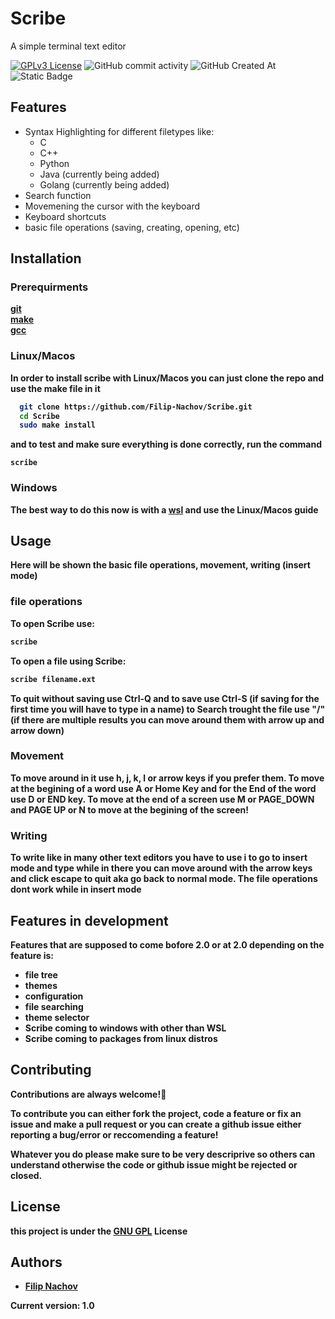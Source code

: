 
# Scribe

A simple terminal text editor

[![GPLv3 License](https://img.shields.io/badge/License-GPL%20v3-yellow.svg)](https://opensource.org/licenses/)
![GitHub commit activity](https://img.shields.io/github/commit-activity/t/Filip-Nachov/Scribe)
![GitHub Created At](https://img.shields.io/github/created-at/Filip-Nachov/Scribe)
![Static Badge](https://img.shields.io/badge/Scribe-1.0-blue)


## Features

- Syntax Highlighting for different filetypes like:
    - C
    - C++
    - Python
    - Java (currently being added)
    - Golang (currently being added)
- Search function
- Movemening the cursor with the keyboard
- Keyboard shortcuts
- basic file operations (saving, creating, opening, etc)



## Installation

### Prerequirments
<b> [git](https://git-scm.com/downloads) <b> <br>
<b> [make](https://www.incredibuild.com/integrations/gnu-make) <b> <br>
<b> [gcc](https://www.incredibuild.com/integrations/gcc) <b>

### Linux/Macos

In order to install scribe with Linux/Macos you can just clone the repo and use the make file in it   

```bash
  git clone https://github.com/Filip-Nachov/Scribe.git
  cd Scribe
  sudo make install
```
and to test and make sure everything is done correctly, run the command 

```
scribe
```

### Windows
The best way to do this now is with a [wsl](https://learn.microsoft.com/en-us/windows/wsl/install) and use the Linux/Macos guide


    
## Usage

Here will be shown the basic file operations, movement, writing (insert mode) 

### file operations
To open Scribe use:
```bash
scribe
```
To open a file using Scribe:
```bash
scribe filename.ext
```

To quit without saving use Ctrl-Q and to save use Ctrl-S (if saving for the first time you will have to type in a name) to Search trought the file use "/" (if there are multiple results you can move around them with arrow up and arrow down)
### Movement
To move around in it use h, j, k, l
or arrow keys if you prefer them. To move at the begining of a word use A or Home Key and for the End of the word use D or END key. To move at the end of a screen use M or PAGE_DOWN and PAGE UP or N to move at the begining of the screen!

### Writing
To write like in many other text editors you have to use i to go to insert mode and type while in there you can move around with the arrow keys and click escape to quit aka go back to normal mode. The file operations dont work while in insert mode
## Features in development

Features that are supposed to come bofore 2.0 or at 2.0 depending on the feature is:

- file tree
- themes
- configuration
- file searching
- theme selector 
- Scribe coming to windows with other than WSL 
- Scribe coming to packages from linux distros 
## Contributing

Contributions are always welcome!🤗

To contribute you can either fork the project, code a feature or fix an issue and make a pull request or you can create a github issue either reporting a bug/error or reccomending a feature!

Whatever you do please make sure to be very descriprive so others can understand otherwise the code or github issue might be rejected or closed.


## License

this project is under the [GNU GPL](LICENSE) License


## Authors

- [Filip Nachov](https://www.github.com/Filip-Nachov)


Current version: 1.0
